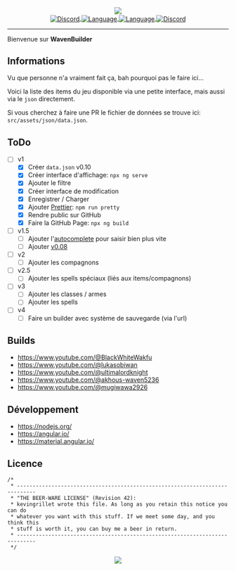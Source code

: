 <div align="center">
   <a href="https://github.com/kyechan99/capsule-render">
      <img align="center" src="https://capsule-render.vercel.app/api?type=waving&color=gradient&height=250&section=header&text=WavenBuilder&fontAlignY=30&fontSize=80" />
   </a>
   <br>
   <a href="https://discord.gg/scdUu3SUQm">
      <img align="center" alt="Discord" src="https://img.shields.io/badge/Licence-GPLv3-blue.svg?logo=gnu" />
   </a>
   <a href="https://www.typescriptlang.org/">
      <img align="center" alt="Language" src="https://img.shields.io/badge/Language-TypeScript-0076c6?logo=typescript&logoColor=0076c6" />
   </a>
   <a href="https://angular.io/">
      <img align="center" alt="Language" src="https://img.shields.io/badge/Framework-Angular_15-dd0031?logo=angular&logoColor=dd0031" />
   </a>
   <a href="https://discord.gg/scdUu3SUQm">
      <img align="center" alt="Discord" src="https://img.shields.io/discord/914218630214983730?label=Discord&logo=Discord" />
   </a>
   <hr>
</div>

Bienvenue sur **WavenBuilder**

## Informations

Vu que personne n'a vraiment fait ça, bah pourquoi pas le faire ici...

Voici la liste des items du jeu disponible via une petite interface, mais aussi via le `json` directement.

Si vous cherchez à faire une PR le fichier de données se trouve ici: `src/assets/json/data.json`.

## ToDo

- [ ] v1
  - [x] Créer `data.json` v0.10
  - [x] Créer interface d'affichage: `npx ng serve`
  - [x] Ajouter le filtre
  - [x] Créer interface de modification
  - [x] Enregistrer / Charger
  - [x] Ajouter [Prettier](<https://prettier.io/>): `npm run pretty`
  - [x] Rendre public sur GitHub
  - [x] Faire la GitHub Page: `npx ng build`
- [ ] v1.5
  - [ ] Ajouter l'[autocomplete](<https://material.angular.io/components/autocomplete/overview>) pour saisir bien plus vite
  - [ ] Ajouter [v0.08](<https://forum.waven-game.com/fr/4-discussions-generales/1413-encyclopedie-objets-8>)
- [ ] v2
  - [ ] Ajouter les compagnons
- [ ] v2.5
  - [ ] Ajouter les spells spéciaux (liés aux items/compagnons)
- [ ] v3
  - [ ] Ajouter les classes / armes
  - [ ] Ajouter les spells
- [ ] v4
  - [ ] Faire un builder avec système de sauvegarde (via l'url)

## Builds

- <https://www.youtube.com/@BlackWhiteWakfu>
- <https://www.youtube.com/@lukasobiwan>
- <https://www.youtube.com/@ultimalordknight>
- <https://www.youtube.com/@akhous-waven5236>
- <https://www.youtube.com/@mugiwawa2926>

## Développement

- <https://nodejs.org/>
- <https://angular.io/>
- <https://material.angular.io/>

## Licence

```text
/*
 * ----------------------------------------------------------------------------
 * "THE BEER-WARE LICENSE" (Revision 42):
 * kevingrillet wrote this file. As long as you retain this notice you can do
 * whatever you want with this stuff. If we meet some day, and you think this
 * stuff is worth it, you can buy me a beer in return.
 * ----------------------------------------------------------------------------
 */
```

<div align="center">
   <a href="https://github.com/kyechan99/capsule-render">
      <img align="center" src="https://capsule-render.vercel.app/api?section=footer&type=waving&color=gradient&height=100" />
   </a>
</div>
